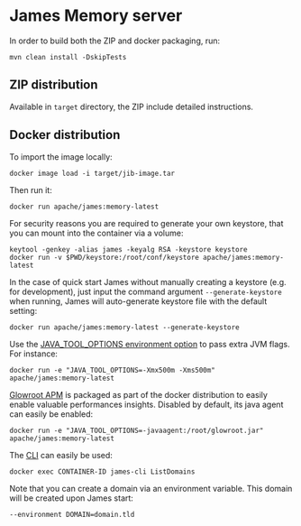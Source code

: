 # James Memory server

In order to build both the ZIP and docker packaging, run:

```
mvn clean install -DskipTests
```

## ZIP distribution

Available in `target` directory, the ZIP include detailed instructions.

## Docker distribution

To import the image locally:

```
docker image load -i target/jib-image.tar
```

Then run it:

```
docker run apache/james:memory-latest
```


For security reasons you are required to generate your own keystore, that you can mount into the container via a volume:

```
keytool -genkey -alias james -keyalg RSA -keystore keystore
docker run -v $PWD/keystore:/root/conf/keystore apache/james:memory-latest
```

In the case of quick start James without manually creating a keystore (e.g. for development), just input the command argument `--generate-keystore` when running,
James will auto-generate keystore file with the default setting:

```
docker run apache/james:memory-latest --generate-keystore
```


Use the [JAVA_TOOL_OPTIONS environment option](https://github.com/GoogleContainerTools/jib/blob/master/docs/faq.md#jvm-flags) 
to pass extra JVM flags. For instance:

```
docker run -e "JAVA_TOOL_OPTIONS=-Xmx500m -Xms500m" apache/james:memory-latest
```

[Glowroot APM](https://glowroot.org/) is packaged as part of the docker distribution to easily enable valuable performances insights.
Disabled by default, its java agent can easily be enabled:

```
docker run -e "JAVA_TOOL_OPTIONS=-javaagent:/root/glowroot.jar" apache/james:memory-latest
```
The [CLI](https://james.apache.org/server/manage-cli.html) can easily be used:

```
docker exec CONTAINER-ID james-cli ListDomains
```

Note that you can create a domain via an environment variable. This domain will be created upon James start:

```
--environment DOMAIN=domain.tld
```
